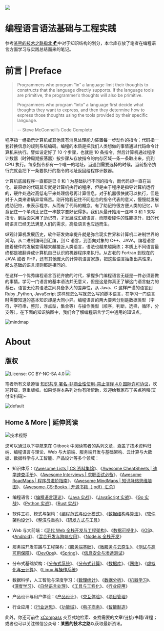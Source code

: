 ![](https://i.postimg.cc/632XHpJV/adding-programming-language-enterprise-blog-hero-1200x630.jpg)

# 编程语言语法基础与工程实践

参考[某熊的技术之路指北 ☯](https://github.com/wx-chevalier/Developer-Zero-To-Mastery)中对于知识结构的划分，本仓库存放了笔者在编程语言方面学习与实践总结而来的笔记。

# 前言 | Preface

> Programmers who program “in” a language limit their thoughts to constructs that the language directly supports. If the language tools are primitive, the programmer’s thoughts will also be primitive.
>
> Programmers who program “into” a language first decide what thoughts they want to express, and then they determine how to express those thoughts using the tools provided by their specific language.
>
> -- Steve McConnell’s Code Complete

程序指一组指示计算机或其他具有消息处理能力装置每一步动作的指令；代码指一套转换信息的规则系统编码。编程的本质是把我们人类想做的事情通过代码命令计算机来执行。譬如设定好了 10 个步骤，也就是 10 条指令，然后计算机通过程序计数器（时钟周期振荡器）按步骤从存放指令的内存区域一条一条取出来，扔到 CPU 执行。每条指令都有一个唯一的地址，当遇到需要选择的时候，当前指令执行完就会把下一条要执行的指令的地址返回给程序计数器。

计算机底层程序一直都是已 0 和 1 为基础执行不同的指令，而代码却一直在进化。最原始的代码其实就是计算机执行的程序，但是由于程序是指导计算机运行的，硬件处通过高低电平来处理信号再计算信息。对于机器很快就可以执行，但是对于人类来讲确异常痛苦。刚开始我记住不同组合的指令代表的意义，慢慢就发展成助记符，来表示程序，从而有了代码的概念。有了助记符很方便人类的记忆，毕竟记住一个单词比记住一串数字要好记得多。我们从最开始用一连串 0 和 1 来写指令，到后面采用了助记符，才发展成汇编语言，而随着硬件的性能提升，旧的代码语言已经无法满足人们的需求，高级语言也应运而生。

纵观计算机发展历史，软件研发效率提升就是弥合现实世界和计算机二进制世界的鸿沟。从二进制编码到汇编，到 C 语言，到面向对象的 C++、JAVA。编程语言随着硬件的发展变得越来越接近人类语言，语法也越来越简练；本质上不同语言最终都是被翻译成计算机自己认识的机器程序来执行。从古老的 Fortran 到现在的 JAVA 或者 PHP，还有其他庞大的计算机语言家族，把这些语言抽象出共性来，那么基础的语言规则都是相同的。

在这样一个优秀编程语言百花齐放的时代，掌握多门编程语言无疑是一件必须要做的事情。学习一门语言的基本语法并无意义，但是这是你真正了解这门语言魅力的基石。语言无论其语法之间具备多大的差异性，从 Java、C 这样严谨的语言到 Ruby ,Python, JavaScript 这样想怎么写就怎么写的脚本语言，在学习一门语言时需要知道的基本知识却是大同小异。编程语言的两大要素分别是数据类型（字符，字符串，整形，浮点型，集合等）与操作类型（顺序，判断，选择，循环，分支等）。在下面的知识脑图中，我们会了解编程语言学习中通用的知识点。

![mindmap](https://i.postimg.cc/K4Xpyxzq/Programming-Language.png)

# About

## 版权

![License: CC BY-NC-SA 4.0](https://img.shields.io/badge/License-CC%20BY--NC--SA%204.0-lightgrey.svg)
![](https://parg.co/bDm)

笔者所有文章遵循 [知识共享 署名-非商业性使用-禁止演绎 4.0 国际许可协议](https://creativecommons.org/licenses/by-nc-nd/4.0/deed.zh)，欢迎转载，尊重版权。如果觉得本系列对你有所帮助，欢迎给我家布丁买点狗粮(支付宝扫码)~

![default](https://i.postimg.cc/y1QXgJ6f/image.png)

## Home & More | 延伸阅读

![技术视野](https://s2.ax1x.com/2019/12/03/QQJLvt.png)

您可以通过以下导航来在 Gitbook 中阅读笔者的系列文章，涵盖了技术资料归纳、编程语言与理论、Web 与大前端、服务端开发与基础架构、云计算与大数据、数据科学与人工智能、产品设计等多个领域：

- 知识体系：《[Awesome Lists | CS 资料集锦](https://ng-tech.icu/Awesome-Lists)》、《[Awesome CheatSheets | 速学速查手册](https://ng-tech.icu/Awesome-CheatSheets)》、《[Awesome Interviews | 求职面试必备](https://ng-tech.icu/Awesome-Interviews)》、《[Awesome RoadMaps | 程序员进阶指南](https://ng-tech.icu/Awesome-RoadMaps)》、《[Awesome MindMaps | 知识脉络思维脑图](https://ng-tech.icu/Awesome-MindMaps)》、《[Awesome-CS-Books | 开源书籍（.pdf）汇总](https://github.com/wx-chevalier/Awesome-CS-Books)》

- 编程语言：《[编程语言理论](https://ng-tech.icu/ProgrammingLanguage-Series/#/)》、《[Java 实战](https://ng-tech.icu/Java-Series)》、《[JavaScript 实战](https://ng-tech.icu/JavaScript-Series)》、《[Go 实战](https://ng-tech.icu/Go-Series)》、《[Python 实战](https://ng-tech.icu/ProgrammingLanguage-Series/#/)》、《[Rust 实战](https://ng-tech.icu/ProgrammingLanguage-Series/#/)》
- 软件工程、模式与架构：《[编程范式与设计模式](https://ng-tech.icu/SoftwareEngineering-Series/)》、《[数据结构与算法](https://ng-tech.icu/SoftwareEngineering-Series/)》、《[软件架构设计](https://ng-tech.icu/SoftwareEngineering-Series/)》、《[整洁与重构](https://ng-tech.icu/SoftwareEngineering-Series/)》、《[研发方式与工具](https://ng-tech.icu/SoftwareEngineering-Series/)》

* Web 与大前端：《[现代 Web 全栈开发与工程架构](https://ng-tech.icu/Web-Series/)》、《[数据可视化](https://ng-tech.icu/Frontend-Series/)》、《[iOS](https://ng-tech.icu/Frontend-Series/)》、《[Android](https://ng-tech.icu/Frontend-Series/)》、《[混合开发与跨端应用](https://ng-tech.icu/Web-Series/)》、《[Node.js 全栈开发](https://ng-tech.icu/Node-Series/)》

* 服务端开发实践与工程架构：《[服务端基础](https://ng-tech.icu/Backend-Series/#/)》、《[微服务与云原生](https://ng-tech.icu/Backend-Series/#/)》、《[测试与高可用保障](https://ng-tech.icu/Backend-Series/#/)》、《[DevOps](https://ng-tech.icu/Backend-Series/#/)》、《[Spring](https://github.com/wx-chevalier/Spring-Series)》、《[信息安全与渗透测试](https://ng-tech.icu/Backend-Series/#/)》

* 分布式基础架构：《[分布式系统](https://ng-tech.icu/DistributedSystem-Series/#/)》、《[分布式计算](https://ng-tech.icu/DistributedSystem-Series/#/)》、《[数据库](https://github.com/wx-chevalier/Database-Series)》、《[网络](https://ng-tech.icu/DistributedSystem-Series/#/)》、《[虚拟化与云计算](https://github.com/wx-chevalier/Cloud-Series)》、《[Linux 与操作系统](https://github.com/wx-chevalier/Linux-Series)》

* 数据科学，人工智能与深度学习：《[数理统计](https://ng-tech.icu/AI-Series/#/)》、《[数据分析](https://ng-tech.icu/AI-Series/#/)》、《[机器学习](https://ng-tech.icu/AI-Series/#/)》、《[深度学习](https://ng-tech.icu/AI-Series/#/)》、《[自然语言处理](https://ng-tech.icu/AI-Series/#/)》、《[工具与工程化](https://ng-tech.icu/AI-Series/#/)》、《[行业应用](https://ng-tech.icu/AI-Series/#/)》

* 产品设计与用户体验：《[产品设计](https://ng-tech.icu/Product-Series/#/)》、《[交互体验](https://ng-tech.icu/Product-Series/#/)》、《[项目管理](https://ng-tech.icu/Product-Series/#/)》

* 行业应用：《[行业迷思](https://github.com/wx-chevalier/Business-Series)》、《[功能域](https://github.com/wx-chevalier/Business-Series)》、《[电子商务](https://github.com/wx-chevalier/Business-Series)》、《[智能制造](https://github.com/wx-chevalier/Business-Series)》

此外，你还可前往 [xCompass](https://ng-tech.icu/) 交互式地检索、查找需要的文章/链接/书籍/课程；或者也可以关注微信公众号：**某熊的技术之路**以获取最新资讯。
